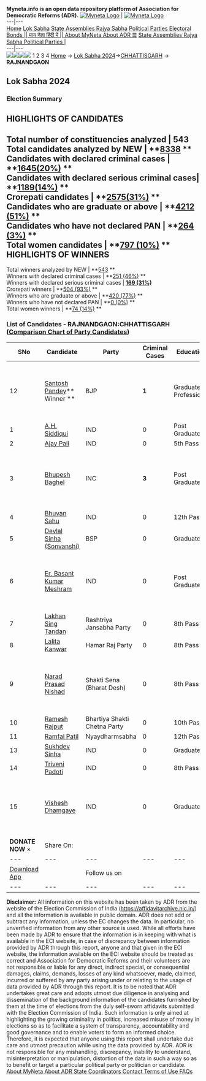 **Myneta.info is an open data repository platform of Association for Democratic Reforms (ADR).**
[![Myneta Logo](https://www.myneta.info/lib/img/myneta-logo.png)](https://www.myneta.info/) | [![Myneta Logo](https://www.myneta.info/lib/img/adr-logo.png)](https://adrindia.org)  
---|---  
[Home](https://www.myneta.info/) [Lok Sabha](https://www.myneta.info/#ls "Lok Sabha") [ State Assemblies ](https://www.myneta.info/#sa "State Assemblies") [Rajya Sabha](https://www.myneta.info/#rs "Rajya Sabha") [Political Parties ](https://www.myneta.info/party "Political Parties") [ Electoral Bonds ](https://www.myneta.info/electoral_bonds "Electoral Bonds") [ || माय नेता हिंदी में || ](https://translate.google.co.in/translate?prev=hp&hl=en&js=y&u=www.myneta.info&sl=en&tl=hi&history_state0=) [ About MyNeta ](https://adrindia.org/content/about-myneta) [ About ADR ](https://adrindia.org/about-adr/who-we-are) [☰](javascript:void\(0\))
[ State Assemblies ](https://www.myneta.info/#sa "State Assemblies") [ Rajya Sabha ](https://www.myneta.info/#rs "Rajya Sabha") [ Political Parties ](https://www.myneta.info/party "Political Parties")
|   
---|---  
![](https://www.myneta.info/lib/img/banner/banner-1.png)![](https://www.myneta.info/lib/img/banner/banner-2.png)![](https://www.myneta.info/lib/img/banner/banner-3.png)![](https://www.myneta.info/lib/img/banner/banner-4.png)
1  2  3  4 
[Home](https://www.myneta.info/) → [Lok Sabha 2024](https://www.myneta.info/LokSabha2024/)→[CHHATTISGARH](https://www.myneta.info/LokSabha2024/index.php?action=show_constituencies&state_id=7) → **RAJNANDGAON**
### 
## Lok Sabha 2024
###  Election Summary 
HIGHLIGHTS OF CANDIDATES  
---  
Total number of constituencies analyzed |  543   
Total candidates analyzed by NEW | **[8338](https://www.myneta.info/LokSabha2024/index.php?action=summary&subAction=candidates_analyzed&sort=candidate#summary) **  
Candidates with declared criminal cases | **[1645(20%)](https://www.myneta.info/LokSabha2024/index.php?action=summary&subAction=crime&sort=candidate#summary) **  
Candidates with declared serious criminal cases| **[1189(14%)](https://www.myneta.info/LokSabha2024/index.php?action=summary&subAction=serious_crime&sort=candidate#summary) **  
Crorepati candidates | **[2575(31%)](https://www.myneta.info/LokSabha2024/index.php?action=summary&subAction=crorepati&sort=candidate#summary) **  
Candidates who are graduate or above | **[4212 (51%)](https://www.myneta.info/LokSabha2024/index.php?action=summary&subAction=education&sort=candidate#summary) **  
Candidates who have not declared PAN | **[264 (3%)](https://www.myneta.info/LokSabha2024/index.php?action=summary&subAction=without_pan&sort=candidate#summary) **  
Total women candidates | **[797 (10%)](https://www.myneta.info/LokSabha2024/index.php?action=summary&subAction=women_candidate&sort=candidate#summary) **  
HIGHLIGHTS OF WINNERS  
---  
Total winners analyzed by NEW | **[543](https://www.myneta.info/LokSabha2024/index.php?action=summary&subAction=winner_analyzed&sort=candidate#summary) **  
Winners with declared criminal cases | **[251 (46%)](https://www.myneta.info/LokSabha2024/index.php?action=summary&subAction=winner_crime&sort=candidate#summary) **  
Winners with declared serious criminal cases | **[169 (31%)](https://www.myneta.info/LokSabha2024/index.php?action=summary&subAction=winner_serious_crime&sort=candidate#summary)**  
Crorepati winners | **[504 (93%)](https://www.myneta.info/LokSabha2024/index.php?action=summary&subAction=winner_crorepati&sort=candidate#summary) **  
Winners who are graduate or above | **[420 (77%)](https://www.myneta.info/LokSabha2024/index.php?action=summary&subAction=winner_education&sort=candidate#summary) **  
Winners who have not declared PAN | **[0 (0%)](https://www.myneta.info/LokSabha2024/index.php?action=summary&subAction=winner_without_pan&sort=candidate#summary) **  
Total women winners | **[74 (14%)](https://www.myneta.info/LokSabha2024/index.php?action=summary&subAction=winner_women&sort=candidate#summary) **  
### List of Candidates - RAJNANDGAON:CHHATTISGARH ([Comparison Chart of Party Candidates](https://www.myneta.info/LokSabha2024/comparisonchart.php?constituency_id=90))
SNo | Candidate| Party| Criminal Cases| Education| Age| Total Assets| Liabilities  
---|---|---|---|---|---|---|---  
12  | [Santosh Pandey](https://www.myneta.info/LokSabha2024/candidate.php?candidate_id=1936)** Winner ** | BJP | **1** | Graduate Professional| 56 | ![](https://myneta.info/image_v2.php?myneta_folder=LokSabha2024&candidate_id=1936&col=ta) | ![](https://myneta.info/image_v2.php?myneta_folder=LokSabha2024&candidate_id=1936&col=lia)  
1  | [A.H. Siddiqui](https://www.myneta.info/LokSabha2024/candidate.php?candidate_id=2882) | IND | 0 | Post Graduate| 41 | Rs 12,30,891 ~ 12 Lacs+ | Rs 0 ~   
2  | [Ajay Pali](https://www.myneta.info/LokSabha2024/candidate.php?candidate_id=1934) | IND | 0 | 5th Pass| 46 | Rs 31,00,000 ~ 31 Lacs+ | Rs 0 ~   
3  | [Bhupesh Baghel](https://www.myneta.info/LokSabha2024/candidate.php?candidate_id=1938) | INC | **3** | Post Graduate| 63 | ![](https://myneta.info/image_v2.php?myneta_folder=LokSabha2024&candidate_id=1938&col=ta) | ![](https://myneta.info/image_v2.php?myneta_folder=LokSabha2024&candidate_id=1938&col=lia)  
4  | [Bhuvan Sahu](https://www.myneta.info/LokSabha2024/candidate.php?candidate_id=2256) | IND | 0 | 12th Pass| 26 | Rs 10,000 ~ 10 Thou+ | Rs 0 ~   
5  | [Devlal Sinha (Sonvanshi)](https://www.myneta.info/LokSabha2024/candidate.php?candidate_id=1937) | BSP | 0 | Graduate| 44 | Rs 31,62,000 ~ 31 Lacs+ | Rs 10,70,000 ~ 10 Lacs+  
6  | [Er. Basant Kumar Meshram](https://www.myneta.info/LokSabha2024/candidate.php?candidate_id=2165) | IND | 0 | Post Graduate| 64 | ![](https://myneta.info/image_v2.php?myneta_folder=LokSabha2024&candidate_id=2165&col=ta) | ![](https://myneta.info/image_v2.php?myneta_folder=LokSabha2024&candidate_id=2165&col=lia)  
7  | [Lakhan Sing Tandan](https://www.myneta.info/LokSabha2024/candidate.php?candidate_id=2879) | Rashtriya Jansabha Party | 0 | 8th Pass| 48 | Rs 9,49,334 ~ 9 Lacs+ | Rs 2,35,000 ~ 2 Lacs+  
8  | [Lalita Kanwar](https://www.myneta.info/LokSabha2024/candidate.php?candidate_id=2259) | Hamar Raj Party | 0 | 8th Pass| 41 | Rs 20,50,000 ~ 20 Lacs+ | Rs 0 ~   
9  | [Narad Prasad Nishad](https://www.myneta.info/LokSabha2024/candidate.php?candidate_id=2258) | Shakti Sena (Bharat Desh) | 0 | 8th Pass| 45 | ![](https://myneta.info/image_v2.php?myneta_folder=LokSabha2024&candidate_id=2258&col=ta) | ![](https://myneta.info/image_v2.php?myneta_folder=LokSabha2024&candidate_id=2258&col=lia)  
10  | [Ramesh Rajput](https://www.myneta.info/LokSabha2024/candidate.php?candidate_id=2618) | Bhartiya Shakti Chetna Party | 0 | 10th Pass| 40 | Rs 1,10,79,211 ~ 1 Crore+ | Rs 1,15,000 ~ 1 Lacs+  
11  | [Ramfal Patil](https://www.myneta.info/LokSabha2024/candidate.php?candidate_id=2257) | Nyaydharmsabha | 0 | 12th Pass| 37 | Rs 7,500 ~ 7 Thou+ | Rs 60,000 ~ 60 Thou+  
13  | [Sukhdev Sinha](https://www.myneta.info/LokSabha2024/candidate.php?candidate_id=2880) | IND | 0 | Graduate| 49 | Rs 6,86,094 ~ 6 Lacs+ | Rs 50,000 ~ 50 Thou+  
14  | [Triveni Padoti](https://www.myneta.info/LokSabha2024/candidate.php?candidate_id=2253) | IND | 0 | 8th Pass| 27 | Rs 6,88,378 ~ 6 Lacs+ | Rs 0 ~   
15  | [Vishesh Dhamgaye](https://www.myneta.info/LokSabha2024/candidate.php?candidate_id=2619) | IND | 0 | Graduate| 25 | ![](https://myneta.info/image_v2.php?myneta_folder=LokSabha2024&candidate_id=2619&col=ta) | ![](https://myneta.info/image_v2.php?myneta_folder=LokSabha2024&candidate_id=2619&col=lia)  
|  **DONATE NOW** × |  Share On:  | [](https://api.whatsapp.com/send?text=https%3A%2F%2Fmyneta.info%2Fpunjab2022%2Findex.php%3Faction%3Dshow_constituencies%26state_id%3D19) | [](https://www.facebook.com/sharer/sharer.php?u=https%3A%2F%2Fmyneta.info%2Fpunjab2022%2Findex.php%3Faction%3Dshow_constituencies%26state_id%3D19) | [](https://twitter.com/share?url=https%3A%2F%2Fmyneta.info%2Fpunjab2022%2Findex.php%3Faction%3Dshow_constituencies%26state_id%3D19)  
---|---|---|---|---  
| [ Download App ](https://play.google.com/store/apps/details?id=com.webrosoft.myneta1&pcampaignid=pcampaignidMKT-Other-global-all-co-prtnr-py-PartBadge-Mar2515-1) | [](https://play.google.com/store/apps/details?id=com.webrosoft.myneta1&pcampaignid=pcampaignidMKT-Other-global-all-co-prtnr-py-PartBadge-Mar2515-1) |  Follow us on  | [](https://www.facebook.com/adrindia.org/) | [](https://twitter.com/adrspeaks) | [](https://groups.google.com/g/national-election-watch?hl=en&pli=1) | [](https://www.instagram.com/adrspeaks/) | [](https://www.youtube.com/user/adrspeaks) | [](https://sharechat.com/profile/adrspeaks)  
---|---|---|---|---|---|---|---|---  
**Disclaimer:** All information on this website has been taken by ADR from the website of the Election Commission of India (https://affidavitarchive.nic.in/) and all the information is available in public domain. ADR does not add or subtract any information, unless the EC changes the data. In particular, no unverified information from any other source is used. While all efforts have been made by ADR to ensure that the information is in keeping with what is available in the ECI website, in case of discrepancy between information provided by ADR through this report, anyone and that given in the ECI website, the information available on the ECI website should be treated as correct and Association for Democratic Reforms and their volunteers are not responsible or liable for any direct, indirect special, or consequential damages, claims, demands, losses of any kind whatsoever, made, claimed, incurred or suffered by any party arising under or relating to the usage of data provided by ADR through this report. It is to be noted that ADR undertakes great care and adopts utmost due diligence in analysing and dissemination of the background information of the candidates furnished by them at the time of elections from the duly self-sworn affidavits submitted with the Election Commission of India. Such information is only aimed at highlighting the growing criminality in politics, increased misuse of money in elections so as to facilitate a system of transparency, accountability and good governance and to enable voters to form an informed choice. Therefore, it is expected that anyone using this report shall undertake due care and utmost precaution while using the data provided by ADR. ADR is not responsible for any mishandling, discrepancy, inability to understand, misinterpretation or manipulation, distortion of the data in such a way so as to benefit or target a particular political party or politician or candidate. 
[ About MyNeta ](https://adrindia.org/content/about-myneta) [ About ADR ](https://adrindia.org/about-adr/who-we-are) [ State Coordinators ](https://adrindia.org/about-adr/state-coordinators) [ Contact ](https://adrindia.org/contact-us) [ Terms of Use ](https://adrindia.org/content/adr-terms-use) [ FAQs ](https://adrindia.org/content/faqs)
